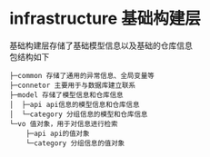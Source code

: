 # infrastructure 基础构建层
基础构建层存储了基础模型信息以及基础的仓库信息\
包结构如下
```text
├─common 存储了通用的异常信息、全局变量等
├─connetor 主要用于与数据库建立联系
├─model 存储了模型信息和仓库信息
│  ├─api api信息的模型信息和仓库信息
│  └─category 分组信息的模型和仓库信息
└─vo 值对象，用于对信息进行检索
    ├─api api的值对象
    └─category 分组信息的值对象
```
